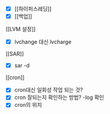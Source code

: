 
- [x] [[하이퍼스레딩]]
- [x] [[백업]]

[[LVM 설정]]
- [x] lvchange 대신 lvcharge 

[[SAR]]
- [x] sar -d

[[cron]]
- [x] cron대신 일회성 작업 되는 것?
- [x] cron 잘되는지 확인하는 방법? -log 확인
- [x] cron의 위치
